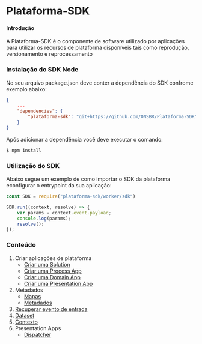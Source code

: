 # Plataforma-SDK

#### Introdução
A Plataforma-SDK é o componente de software utilizado por aplicações para utilizar os recursos de plataforma disponíveis tais como reprodução, versionamento e reprocessamento


### Instalação do SDK Node

No seu arquivo package.json deve conter a dependência do SDK confrome exemplo abaixo:
```json
{
    ...
    "dependencies": {
        "plataforma-sdk": "git+https://github.com/ONSBR/Plataforma-SDK"
    }
}

```
Após adicionar a dependência você deve executar o comando:
```bash
$ npm install
```

### Utilização do SDK

Abaixo segue um exemplo de como importar o SDK da plataforma econfigurar o entrypoint da sua aplicação:
```javascript
const SDK = require("plataforma-sdk/worker/sdk")

SDK.run((context, resolve) => {
    var params = context.event.payload;
    console.log(params);
    resolve();
});
```

### Conteúdo
1. Criar aplicações de plataforma
    * [Criar uma Solution](https://www.github.com/ONSBR/Plataforma-SDK/Manuais/Solution.md)
    * [Criar uma Process App](https://www.github.com/ONSBR/Plataforma-SDK/Manuais/ProcessApp.md)
    * [Criar uma Domain App](https://www.github.com/ONSBR/Plataforma-SDK/Manuais/DomainApp.md)
    * [Criar uma Presentation App](https://www.github.com/ONSBR/Plataforma-SDK/Manuais/PresentationApp.md)
2. Metadados
    * [Mapas](https://www.github.com/ONSBR/Plataforma-SDK/Manuais/Mapas.md)
    * [Metadados](https://www.github.com/ONSBR/Plataforma-SDK/Manuais/Metadados.md)
3. [Recuperar evento de entrada](https://www.github.com/ONSBR/Plataforma-SDK/Manuais/Evento.md)
4. [Dataset](https://www.github.com/ONSBR/Plataforma-SDK/Manuais/Dataset.md)
5. [Contexto](https://www.github.com/ONSBR/Plataforma-SDK/Manuais/Contexto.md)
6. Presentation Apps
    * [Dispatcher](https://www.github.com/ONSBR/Plataforma-SDK/Manuais/Dispatcher.md)
